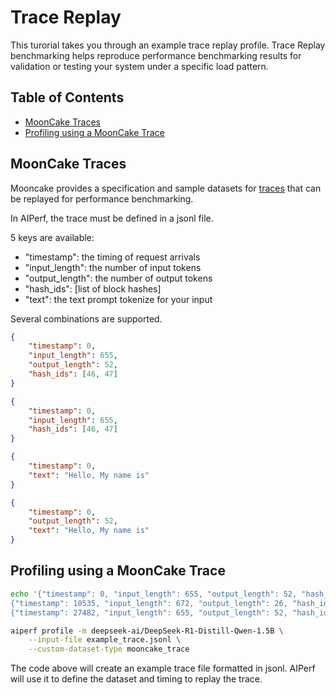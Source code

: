 <!--
SPDX-FileCopyrightText: Copyright (c) 2024-2025 NVIDIA CORPORATION & AFFILIATES. All rights reserved.
SPDX-License-Identifier: Apache-2.0

Licensed under the Apache License, Version 2.0 (the "License");
you may not use this file except in compliance with the License.
You may obtain a copy of the License at

http://www.apache.org/licenses/LICENSE-2.0

Unless required by applicable law or agreed to in writing, software
distributed under the License is distributed on an "AS IS" BASIS,
WITHOUT WARRANTIES OR CONDITIONS OF ANY KIND, either express or implied.
See the License for the specific language governing permissions and
limitations under the License.
-->
# Trace Replay

This turorial takes you through an example trace replay profile. Trace Replay benchmarking helps reproduce performance benchmarking results for validation or testing your system under a specific load pattern.

## Table of Contents

- [MoonCake Traces](#mooncake-traces)
- [Profiling using a MoonCake Trace](#profiling-using-a-mooncake-trace)

## MoonCake Traces

Mooncake provides a specification and sample datasets for [traces](https://github.com/kvcache-ai/Mooncake?tab=readme-ov-file#-open-source-trace) that can be replayed for performance benchmarking. 

In AIPerf, the trace must be defined in a jsonl file. 

5 keys are available:
- "timestamp": the timing of request arrivals
- "input_length": the number of input tokens
- "output_length": the number of output tokens
- "hash_ids": [list of block hashes]
- "text": the text prompt tokenize for your input



Several combinations are supported.


```json
{
    "timestamp": 0, 
    "input_length": 655,
    "output_length": 52,
    "hash_ids": [46, 47]
}
```

```json
{
    "timestamp": 0, 
    "input_length": 655,
    "hash_ids": [46, 47]
}
```

```json
{
    "timestamp": 0, 
    "text": "Hello, My name is"
}
```

```json
{
    "timestamp": 0, 
    "output_length": 52,
    "text": "Hello, My name is"
}
```


## Profiling using a MoonCake Trace


```bash
echo '{"timestamp": 0, "input_length": 655, "output_length": 52, "hash_ids": [46, 47]}
{"timestamp": 10535, "input_length": 672, "output_length": 26, "hash_ids": [46, 47]}
{"timestamp": 27482, "input_length": 655, "output_length": 52, "hash_ids": [46, 47]}' > example_trace.jsonl

aiperf profile -m deepseek-ai/DeepSeek-R1-Distill-Qwen-1.5B \
	--input-file example_trace.jsonl \
	--custom-dataset-type mooncake_trace
```

The code above will create an example trace file formatted in jsonl. AIPerf will use it to define the dataset and timing to replay the trace.